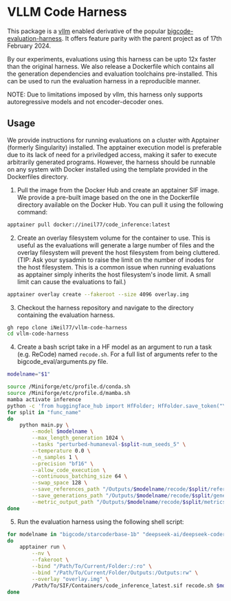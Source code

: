 # VLLM Code Harness

This package is a [vllm](https://github.com/vllm-project/vllm) enabled derivative of the popular [bigcode-evaluation-harness](https://github.com/bigcode-project/bigcode-evaluation-harness). It offers feature parity with the parent project as of 17th February 2024.

By our experiments, evaluations using this harness can be upto 12x faster than the original harness. We also release a Dockerfile which contains all the generation dependencies and evaluation toolchains pre-installed. This can be used to run the evaluation harness in a reproducible manner.

NOTE: Due to limitations imposed by vllm, this harness only supports autoregressive models and not encoder-decoder ones.

## Usage

We provide instructions for running evaluations on a cluster with Apptainer (formerly Singularity) installed. The apptainer execution model is preferable due to its lack of need for a priviledged access, making it safer to execute arbitrarily generated programs. However, the harness should be runnable on any system with Docker installed using the template provided in the Dockerfiles directory.

1. Pull the image from the Docker Hub and create an apptainer SIF image. We provide a pre-built image based on the one in the Dockerfile directory available on the Docker Hub. You can pull it using the following command:

```bash
apptainer pull docker://ineil77/code_inference:latest
```

2. Create an overlay filesystem volume for the container to use. This is useful as the evaluations will generate a large number of files and the overlay filesystem will prevent the host filesystem from being cluttered. (TIP: Ask your sysadmin to raise the limit on the number of inodes for the host filesystem. This is a common issue when running evaluations as apptainer simply inherits the host filesystem's inode limit. A small limit can cause the evaluations to fail.)

```bash
apptainer overlay create --fakeroot --size 4096 overlay.img
```

3. Checkout the harness repository and navigate to the directory containing the evaluation harness.

```bash
gh repo clone iNeil77/vllm-code-harness
cd vllm-code-harness
```

4. Create a bash script take in a HF model as an argument to run a task (e.g. ReCode) named `recode.sh`. For a full list of arguments refer to the bigcode_eval/arguments.py file.

```bash
modelname="$1"

source /Miniforge/etc/profile.d/conda.sh
source /Miniforge/etc/profile.d/mamba.sh
mamba activate inference
python -c 'from huggingface_hub import HfFolder; HfFolder.save_token("YOUR_TOKEN_HERE")'
for split in "func_name"
do
    python main.py \
        --model $modelname \
        --max_length_generation 1024 \
        --tasks "perturbed-humaneval-$split-num_seeds_5" \
        --temperature 0.0 \
        --n_samples 1 \
        --precision "bf16" \
        --allow_code_execution \
        --continuous_batching_size 64 \
        --swap_space 128 \
        --save_references_path "/Outputs/$modelname/recode/$split/references.json" \
        --save_generations_path "/Outputs/$modelname/recode/$split/generations.json" \
        --metric_output_path "/Outputs/$modelname/recode/$split/metrics.json" 
done
```

5. Run the evaluation harness using the following shell script:

```bash
for modelname in "bigcode/starcoderbase-1b" "deepseek-ai/deepseek-coder-1.3b-base"
do
    apptainer run \
        --nv \
        --fakeroot \
        --bind "/Path/To/Current/Folder:/:ro" \
        --bind "/Path/To/Current/Folder/Outputs:/Outputs:rw" \
        --overlay "overlay.img" \
        /Path/To/SIF/Containers/code_inference_latest.sif recode.sh $modelname
done
```
